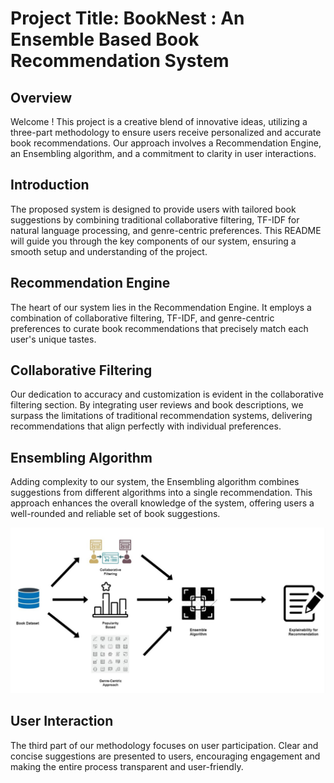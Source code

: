 # Project Title:  BookNest : An Ensemble Based Book Recommendation System

## Overview

Welcome ! This project is a creative blend of innovative ideas, utilizing a three-part methodology to ensure users receive personalized and accurate book recommendations. Our approach involves a Recommendation Engine, an Ensembling algorithm, and a commitment to clarity in user interactions.

## Introduction<a name="introduction"></a>

The proposed system is designed to provide users with tailored book suggestions by combining traditional collaborative filtering, TF-IDF for natural language processing, and genre-centric preferences. This README will guide you through the key components of our system, ensuring a smooth setup and understanding of the project.

## Recommendation Engine<a name="recommendation-engine"></a>

The heart of our system lies in the Recommendation Engine. It employs a combination of collaborative filtering, TF-IDF, and genre-centric preferences to curate book recommendations that precisely match each user's unique tastes.

## Collaborative Filtering<a name="collaborative-filtering"></a>

Our dedication to accuracy and customization is evident in the collaborative filtering section. By integrating user reviews and book descriptions, we surpass the limitations of traditional recommendation systems, delivering recommendations that align perfectly with individual preferences.

## Ensembling Algorithm<a name="ensembling-algorithm"></a>

Adding complexity to our system, the Ensembling algorithm combines suggestions from different algorithms into a single recommendation. This approach enhances the overall knowledge of the system, offering users a well-rounded and reliable set of book suggestions.

![Alt text](arch.png)

## User Interaction<a name="user-interaction"></a>
The third part of our methodology focuses on user participation. Clear and concise suggestions are presented to users, encouraging engagement and making the entire process transparent and user-friendly.

